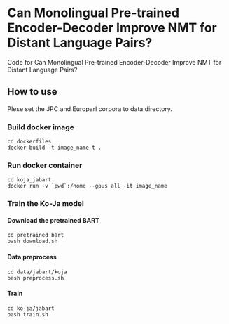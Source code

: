 # Can Monolingual Pre-trained Encoder-Decoder Improve NMT for Distant Language Pairs?

Code for Can Monolingual Pre-trained Encoder-Decoder Improve NMT for Distant Language Pairs?

## How to use

Plese set the JPC and Europarl corpora to data directory.

### Build docker image

```
cd dockerfiles
docker build -t image_name t .
```

### Run docker container

```
cd koja_jabart
docker run -v `pwd`:/home --gpus all -it image_name
```

### Train the Ko-Ja model 

#### Download the pretrained BART
```
cd pretrained_bart
bash download.sh
```

#### Data preprocess
```
cd data/jabart/koja
bash preprocess.sh
```

#### Train
```
cd ko-ja/jabart
bash train.sh
```
